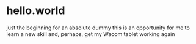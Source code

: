 # hello.world
just the beginning for an absolute dummy
this is an opportunity for me to learn a new skill and, perhaps, get my Wacom tablet working again
